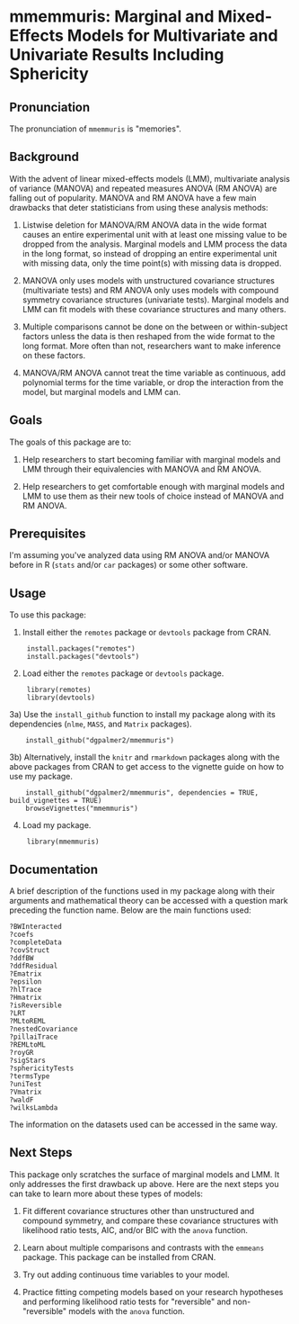 # mmemmuris: Marginal and Mixed-Effects Models for Multivariate and Univariate Results Including Sphericity

## Pronunciation

The pronunciation of `mmemmuris` is "memories".

## Background

With the advent of linear mixed-effects models (LMM), multivariate analysis of variance (MANOVA) and repeated measures ANOVA (RM ANOVA) are falling out of popularity.  MANOVA and RM ANOVA have a few main drawbacks that deter statisticians from using these analysis methods:

1) Listwise deletion for MANOVA/RM ANOVA data in the wide format causes an entire experimental unit with at least one missing value to be dropped from the analysis.  Marginal models and LMM process the data in the long format, so instead of dropping an entire experimental unit with missing data, only the time point(s) with missing data is dropped.

2) MANOVA only uses models with unstructured covariance structures (multivariate tests) and RM ANOVA only uses models with compound symmetry covariance structures (univariate tests).  Marginal models and LMM can fit models with these covariance structures and many others.

3) Multiple comparisons cannot be done on the between or within-subject factors unless the data is then reshaped from the wide format to the long format.  More often than not, researchers want to make inference on these factors.

4) MANOVA/RM ANOVA cannot treat the time variable as continuous, add polynomial terms for the time variable, or drop the interaction from the model, but marginal models and LMM can.

## Goals

The goals of this package are to:

1) Help researchers to start becoming familiar with marginal models and LMM through their equivalencies with MANOVA and RM ANOVA.

2) Help researchers to get comfortable enough with marginal models and LMM to use them as their new tools of choice instead of MANOVA and RM ANOVA.

## Prerequisites

I'm assuming you've analyzed data using RM ANOVA and/or MANOVA before in R (`stats` and/or `car` packages) or some other software.

## Usage

To use this package:

1) Install either the `remotes` package or `devtools` package from CRAN.

        install.packages("remotes")
        install.packages("devtools")


2) Load either the `remotes` package or `devtools` package.

        library(remotes)
        library(devtools)

3a) Use the `install_github` function to install my package along with its dependencies (`nlme`, `MASS`, and `Matrix` packages).  
    
        install_github("dgpalmer2/mmemmuris")

3b) Alternatively, install the `knitr` and `rmarkdown` packages along with the above packages from CRAN to get access to the vignette guide on how to use my package.

        install_github("dgpalmer2/mmemmuris", dependencies = TRUE, build_vignettes = TRUE)
        browseVignettes("mmemmuris")
            
4) Load my package.

        library(mmemmuris)
        
## Documentation

A brief description of the functions used in my package along with their arguments and mathematical theory can be accessed with a question mark preceding the function name.  Below are the main functions used:

    ?BWInteracted   
    ?coefs  
    ?completeData  
    ?covStruct  
    ?ddfBW  
    ?ddfResidual  
    ?Ematrix    
    ?epsilon    
    ?hlTrace  
    ?Hmatrix  
    ?isReversible  
    ?LRT  
    ?MLtoREML  
    ?nestedCovariance  
    ?pillaiTrace  
    ?REMLtoML  
    ?royGR  
    ?sigStars  
    ?sphericityTests  
    ?termsType  
    ?uniTest  
    ?Vmatrix  
    ?waldF  
    ?wilksLambda  
    
The information on the datasets used can be accessed in the same way.

## Next Steps

This package only scratches the surface of marginal models and LMM.  It only addresses the first drawback up above.  Here are the next steps you can take to learn more about these types of models:

1) Fit different covariance structures other than unstructured and compound symmetry, and compare these covariance structures with likelihood ratio tests, AIC, and/or BIC with the `anova` function.

2) Learn about multiple comparisons and contrasts with the `emmeans` package.  This package can be installed from CRAN.

3) Try out adding continuous time variables to your model.

4) Practice fitting competing models based on your research hypotheses and performing likelihood ratio tests for "reversible" and non-"reversible" models with the `anova` function.
